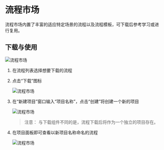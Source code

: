 # 流程市场

流程市场内置了丰富的适应特定场景的流程以及流程模板，可下载后参考学习或进行复用。

## 下载与使用 

![流程市场](https://docimages.blob.core.chinacloudapi.cn/images/Studio/Market/flowmarket20201019.png)

1. 在流程列表选择想要下载的流程
2. 点击“下载”图标

    ![流程市场](https://docimages.blob.core.chinacloudapi.cn/images/Studio/Market/flowmarketdown20201019.png)

3. 在“新建项目”窗口输入“项目名称”，点击“创建”将创建一个新的项目

    ![流程市场](https://docimages.blob.core.chinacloudapi.cn/images/Studio/Market/newitem20201019.png)

    >注意：
    >与下载组件不同的是，流程下载后将作为一个独立的项目存在。

4. 在项目面板即可查看以新项目名称命名的流程

    ![流程市场](https://docimages.blob.core.chinacloudapi.cn/images/Studio/Market/newitemdone20201019.png)

